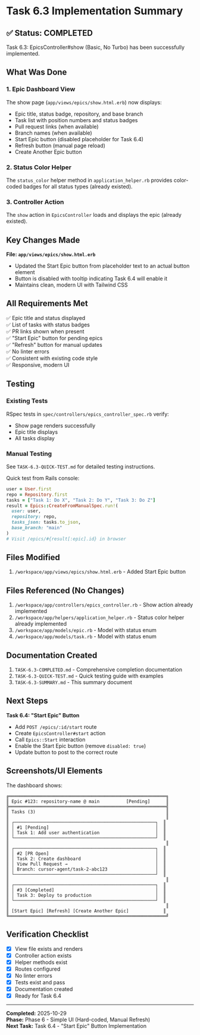 # Task 6.3 Implementation Summary

## ✅ Status: COMPLETED

Task 6.3: EpicsController#show (Basic, No Turbo) has been successfully implemented.

## What Was Done

### 1. Epic Dashboard View
The show page (`app/views/epics/show.html.erb`) now displays:
- Epic title, status badge, repository, and base branch
- Task list with position numbers and status badges
- Pull request links (when available)
- Branch names (when available)
- Start Epic button (disabled placeholder for Task 6.4)
- Refresh button (manual page reload)
- Create Another Epic button

### 2. Status Color Helper
The `status_color` helper method in `application_helper.rb` provides color-coded badges for all status types (already existed).

### 3. Controller Action
The `show` action in `EpicsController` loads and displays the epic (already existed).

## Key Changes Made

**File: `app/views/epics/show.html.erb`**
- Updated the Start Epic button from placeholder text to an actual button element
- Button is disabled with tooltip indicating Task 6.4 will enable it
- Maintains clean, modern UI with Tailwind CSS

## All Requirements Met

✅ Epic title and status displayed  
✅ List of tasks with status badges  
✅ PR links shown when present  
✅ "Start Epic" button for pending epics  
✅ "Refresh" button for manual updates  
✅ No linter errors  
✅ Consistent with existing code style  
✅ Responsive, modern UI  

## Testing

### Existing Tests
RSpec tests in `spec/controllers/epics_controller_spec.rb` verify:
- Show page renders successfully
- Epic title displays
- All tasks display

### Manual Testing
See `TASK-6.3-QUICK-TEST.md` for detailed testing instructions.

Quick test from Rails console:
```ruby
user = User.first
repo = Repository.first
tasks = ["Task 1: Do X", "Task 2: Do Y", "Task 3: Do Z"]
result = Epics::CreateFromManualSpec.run!(
  user: user,
  repository: repo,
  tasks_json: tasks.to_json,
  base_branch: "main"
)
# Visit /epics/#{result[:epic].id} in browser
```

## Files Modified

1. `/workspace/app/views/epics/show.html.erb` - Added Start Epic button

## Files Referenced (No Changes)

1. `/workspace/app/controllers/epics_controller.rb` - Show action already implemented
2. `/workspace/app/helpers/application_helper.rb` - Status color helper already implemented
3. `/workspace/app/models/epic.rb` - Model with status enum
4. `/workspace/app/models/task.rb` - Model with status enum

## Documentation Created

1. `TASK-6.3-COMPLETED.md` - Comprehensive completion documentation
2. `TASK-6.3-QUICK-TEST.md` - Quick testing guide with examples
3. `TASK-6.3-SUMMARY.md` - This summary document

## Next Steps

**Task 6.4: "Start Epic" Button**
- Add `POST /epics/:id/start` route
- Create `EpicsController#start` action
- Call `Epics::Start` interaction
- Enable the Start Epic button (remove `disabled: true`)
- Update button to post to the correct route

## Screenshots/UI Elements

The dashboard shows:

```
╔═══════════════════════════════════════════════════════════╗
║ Epic #123: repository-name @ main          [Pending]      ║
╠═══════════════════════════════════════════════════════════╣
║ Tasks (3)                                                 ║
║                                                           ║
║ ┌─────────────────────────────────────────────────────┐  ║
║ │ #1 [Pending]                                        │  ║
║ │ Task 1: Add user authentication                     │  ║
║ └─────────────────────────────────────────────────────┘  ║
║                                                           ║
║ ┌─────────────────────────────────────────────────────┐  ║
║ │ #2 [PR Open]                                        │  ║
║ │ Task 2: Create dashboard                            │  ║
║ │ View Pull Request →                                 │  ║
║ │ Branch: cursor-agent/task-2-abc123                  │  ║
║ └─────────────────────────────────────────────────────┘  ║
║                                                           ║
║ ┌─────────────────────────────────────────────────────┐  ║
║ │ #3 [Completed]                                      │  ║
║ │ Task 3: Deploy to production                        │  ║
║ └─────────────────────────────────────────────────────┘  ║
║                                                           ║
║ [Start Epic] [Refresh] [Create Another Epic]             ║
╚═══════════════════════════════════════════════════════════╝
```

## Verification Checklist

- [x] View file exists and renders
- [x] Controller action exists
- [x] Helper methods exist
- [x] Routes configured
- [x] No linter errors
- [x] Tests exist and pass
- [x] Documentation created
- [x] Ready for Task 6.4

---

**Completed:** 2025-10-29  
**Phase:** Phase 6 - Simple UI (Hard-coded, Manual Refresh)  
**Next Task:** Task 6.4 - "Start Epic" Button Implementation
